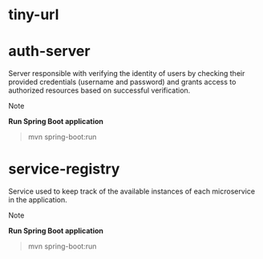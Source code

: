 # tiny-url

# auth-server

Server responsible with verifying the identity of users by checking their provided credentials (username and password) and grants access to authorized resources based on successful verification.

> [!NOTE]
> **Run Spring Boot application**

> mvn spring-boot:run


# service-registry

Service used to keep track of the available instances of each microservice in the application.

> [!NOTE]
> **Run Spring Boot application**

> mvn spring-boot:run
